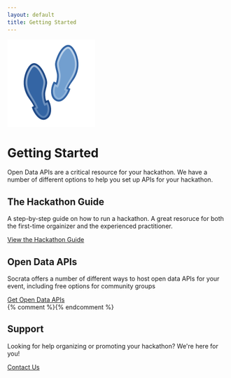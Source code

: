 ```yaml
---
layout: default
title: Getting Started
---
```


<div class="hero-unit clearfix">
  <div class="giant">
    <img src="/img/little-feet.png" alt="Getting Started" />
  </div>
  <h1 class="tagline">Getting Started</h1>

  <p>Open Data APIs are a critical resource for your hackathon. We have a number of different options to help you set up APIs for your hackathon.</p>
</div>

<div class="row-fluid getting-started-actions">
  <div class="span4">
    <h2>The Hackathon Guide</h2>
    <p>A step-by-step guide on how to run a hackathon. A great resoruce for both the first-time orgainizer and the experienced practitioner.</p>
    <a class="btn btn-large" href="/guide/">View the Hackathon Guide</a>
  </div>
  <div class="span4">
    <h2>Open Data APIs</h2>
    <p>Socrata offers a number of different ways to host open data APIs for your event, including free options for community groups</p>
    <a class="btn btn-primary btn-large" href="/open-data-apis/">Get Open Data APIs</a>
  </div>
  {% comment %}<!-- Replace this with Open Source when it's available -->{% endcomment %}
  <div class="span4">
    <h2>Support</h2>
    <p>Looking for help organizing or promoting your hackathon? We're here for you!</p>
    <a class="btn btn-large" href="/contact-us/">Contact Us</a>
  </div>
</div>



